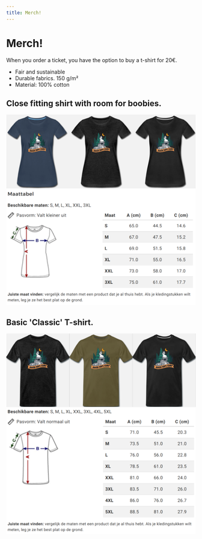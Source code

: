 ```yaml
---
title: Merch!
---
```

# Merch!

When you order a ticket, you have the option to buy a t-shirt for 20€. 

* Fair and sustainable
* Durable fabrics. 150 g/m²
* Material: 100% cotton 

## Close fitting shirt with room for boobies.
![](./assets/f-shirts.png)
![](./assets/f-size.png)

## Basic 'Classic' T-shirt.
![](./assets/m-shirts.png)
![](./assets/m-size.png)

